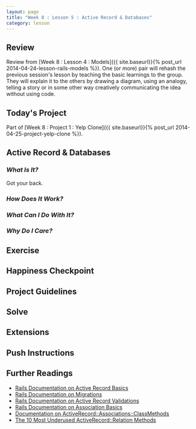 ```yaml
---
layout: page
title: "Week 8 : Lesson 5 : Active Record & Databases"
category: lesson
---
```


## Review

Review from [Week 8 : Lesson 4 : Models]({{ site.baseurl}}{% post_url 2014-04-24-lesson-rails-models %}).  One (or more) pair will rehash the previous session's lesson by teaching the basic learnings to the group.  They will explain it to the others by drawing a diagram, using an analogy, telling a story or in some other way creatively communicating the idea without using code.

## Today's Project

Part of [Week 8 : Project 1 : Yelp Clone]({{ site.baseurl}}{% post_url 2014-04-25-project-yelp-clone %}).

## Active Record & Databases

### _What Is It?_
Got your back.

### _How Does It Work?_

### _What Can I Do With It?_

### _Why Do I Care?_

## Exercise

## Happiness Checkpoint

## Project Guidelines

## Solve

## Extensions

## Push Instructions

## Further Readings

* [Rails Documentation on Active Record Basics](http://guides.rubyonrails.org/active_record_basics.html)
* [Rails Documentation on Migrations](http://guides.rubyonrails.org/migrations.html)
* [Rails Documentation on Active Record Validations](http://guides.rubyonrails.org/active_record_validations.html)
* [Rails Documentation on Association Basics](http://guides.rubyonrails.org/association_basics.html)
* [Documentation on ActiveRecord::Associations::ClassMethods](http://api.rubyonrails.org/classes/ActiveRecord/Associations/ClassMethods.html)
* [The 10 Most Underused ActiveRecord::Relation Methods](http://blog.mitchcrowe.com/blog/2012/04/14/10-most-underused-activerecord-relation-methods/)
